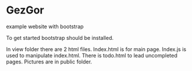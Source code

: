 # GezGor
example website with bootstrap

To get started bootstrap should be installed.

In view folder there are 2 html files. Index.html is for main page. Index.js is used to manipulate index.html.
There is todo.html to lead uncompleted pages.
Pictures are in public folder.
